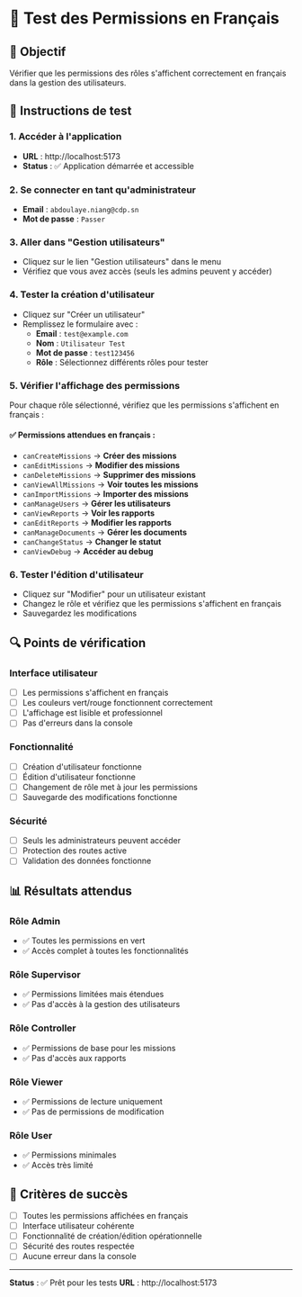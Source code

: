 # 🧪 Test des Permissions en Français

## 🎯 Objectif
Vérifier que les permissions des rôles s'affichent correctement en français dans la gestion des utilisateurs.

## 🚀 Instructions de test

### **1. Accéder à l'application**
- **URL** : http://localhost:5173
- **Status** : ✅ Application démarrée et accessible

### **2. Se connecter en tant qu'administrateur**
- **Email** : `abdoulaye.niang@cdp.sn`
- **Mot de passe** : `Passer`

### **3. Aller dans "Gestion utilisateurs"**
- Cliquez sur le lien "Gestion utilisateurs" dans le menu
- Vérifiez que vous avez accès (seuls les admins peuvent y accéder)

### **4. Tester la création d'utilisateur**
- Cliquez sur "Créer un utilisateur"
- Remplissez le formulaire avec :
  - **Email** : `test@example.com`
  - **Nom** : `Utilisateur Test`
  - **Mot de passe** : `test123456`
  - **Rôle** : Sélectionnez différents rôles pour tester

### **5. Vérifier l'affichage des permissions**
Pour chaque rôle sélectionné, vérifiez que les permissions s'affichent en français :

#### **✅ Permissions attendues en français :**
- `canCreateMissions` → **Créer des missions**
- `canEditMissions` → **Modifier des missions**
- `canDeleteMissions` → **Supprimer des missions**
- `canViewAllMissions` → **Voir toutes les missions**
- `canImportMissions` → **Importer des missions**
- `canManageUsers` → **Gérer les utilisateurs**
- `canViewReports` → **Voir les rapports**
- `canEditReports` → **Modifier les rapports**
- `canManageDocuments` → **Gérer les documents**
- `canChangeStatus` → **Changer le statut**
- `canViewDebug` → **Accéder au debug**

### **6. Tester l'édition d'utilisateur**
- Cliquez sur "Modifier" pour un utilisateur existant
- Changez le rôle et vérifiez que les permissions s'affichent en français
- Sauvegardez les modifications

## 🔍 Points de vérification

### **Interface utilisateur**
- [ ] Les permissions s'affichent en français
- [ ] Les couleurs vert/rouge fonctionnent correctement
- [ ] L'affichage est lisible et professionnel
- [ ] Pas d'erreurs dans la console

### **Fonctionnalité**
- [ ] Création d'utilisateur fonctionne
- [ ] Édition d'utilisateur fonctionne
- [ ] Changement de rôle met à jour les permissions
- [ ] Sauvegarde des modifications fonctionne

### **Sécurité**
- [ ] Seuls les administrateurs peuvent accéder
- [ ] Protection des routes active
- [ ] Validation des données fonctionne

## 📊 Résultats attendus

### **Rôle Admin**
- ✅ Toutes les permissions en vert
- ✅ Accès complet à toutes les fonctionnalités

### **Rôle Supervisor**
- ✅ Permissions limitées mais étendues
- ✅ Pas d'accès à la gestion des utilisateurs

### **Rôle Controller**
- ✅ Permissions de base pour les missions
- ✅ Pas d'accès aux rapports

### **Rôle Viewer**
- ✅ Permissions de lecture uniquement
- ✅ Pas de permissions de modification

### **Rôle User**
- ✅ Permissions minimales
- ✅ Accès très limité

## 🎉 Critères de succès

- [ ] Toutes les permissions affichées en français
- [ ] Interface utilisateur cohérente
- [ ] Fonctionnalité de création/édition opérationnelle
- [ ] Sécurité des routes respectée
- [ ] Aucune erreur dans la console

---

**Status** : ✅ Prêt pour les tests
**URL** : http://localhost:5173
